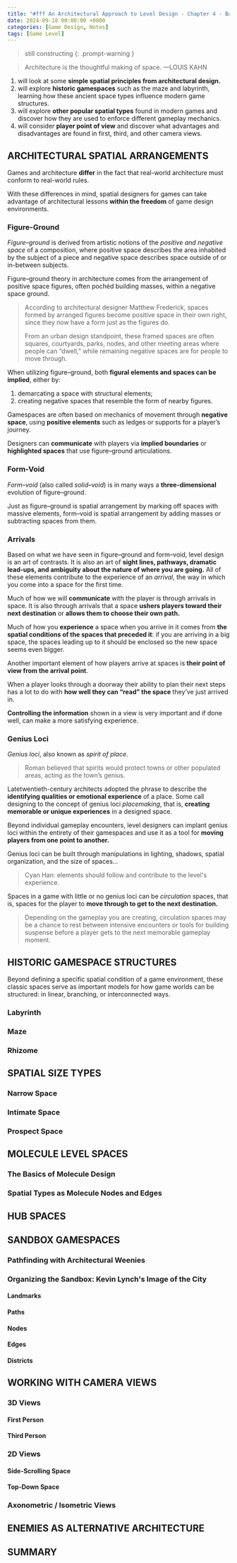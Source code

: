 ```yaml
---
title: "#fff An Architectural Approach to Level Design - Chapter 4 - Basic Gamespaces"
date: 2024-09-18 00:00:00 +0800
categories: [Game Design, Notes]
tags: [Game Level]
---
```


> still constructing
{: .prompt-warning }

> Architecture is the thoughtful making of space. —LOUIS KAHN

1. will look at some **simple spatial principles from architectural design.**
2. will explore **historic gamespaces** such as the maze and labyrinth, learning how these ancient space types influence modern game structures.
3. will explore **other popular spatial types** found in modern games and discover how they are used to enforce different gameplay mechanics.
4. will consider **player point of view** and discover what advantages and disadvantages are found in first, third, and other camera views.

## ARCHITECTURAL SPATIAL ARRANGEMENTS
Games and architecture **differ** in the fact that real-world architecture must conform to real-world rules.

With these differences in mind, spatial designers for games can take advantage of architectural lessons **within the freedom** of game design environments.

### Figure-Ground
*Figure–ground* is derived from artistic notions of the *positive and negative space* of a composition, where positive space describes the area inhabited by the subject of a piece and negative space describes space outside of or in-between subjects.

Figure–ground theory in architecture comes from the arrangement of positive space figures, often pochéd building masses, within a negative space ground.

> According to architectural designer Matthew Frederick, spaces formed by arranged figures become positive space in their own right, since they now have a form just as the figures do.
>
> From an urban design standpoint, these framed spaces are often squares, courtyards, parks, nodes, and other meeting areas where people can “dwell,” while remaining negative spaces are for people to move through.

When utilizing figure–ground, both **figural elements and spaces can be implied**, either by:
1. demarcating a space with structural elements;
2. creating negative spaces that resemble the form of nearby figures.

Gamespaces are often based on mechanics of movement through **negative space**, using **positive elements** such as ledges or supports for a player’s journey.

Designers can **communicate** with players via **implied boundaries** or **highlighted spaces** that use figure–ground articulations.

### Form-Void
*Form–void* (also called *solid–void*) is in many ways a **three-dimensional** evolution of figure–ground.

Just as figure–ground is spatial arrangement by marking off spaces with massive elements, form–void is spatial arrangement by adding masses or subtracting spaces from them.

### Arrivals
Based on what we have seen in figure–ground and form–void, level design is an art of contrasts. It is also an art of **sight lines, pathways, dramatic lead-ups, and ambiguity about the nature of where you are going.** All of these elements contribute to the experience of an *arrival*, the way in which you come into a space for the first time.

Much of how we will **communicate** with the player is through arrivals in space. It is also through arrivals that a space **ushers players toward their next destination** or **allows them to choose their own path.**

Much of how you **experience** a space when you arrive in it comes from **the spatial conditions of the spaces that preceded it**: if you are arriving in a big space, the spaces leading up to it should be enclosed so the new space seems even bigger.

Another important element of how players arrive at spaces is **their point of view from the arrival point**.

When a player looks through a doorway their ability to plan their next steps has a lot to do with **how well they can “read” the space** they’ve just arrived in.

**Controlling the information** shown in a view is very important and if done well, can make a more satisfying experience.

### Genius Loci
*Genius loci*, also known as *spirit of place*.

> Roman believed that spirits would protect towns or other populated areas, acting as the town’s genius.

Latetwentieth-century architects adopted the phrase to describe the **identifying qualities or emotional experience** of a place. Some call designing to the concept of genius loci *placemaking*, that is, **creating memorable or unique experiences** in a designed space.

Beyond individual gameplay encounters, level designers can implant genius loci within the entirety of their gamespaces and use it as a tool for **moving players from one point to another.**

Genius loci can be built through manipulations in lighting, shadows, spatial organization, and the size of spaces...

> Cyan Han: elements should follow and contribute to the level's experience.

Spaces in a game with little or no genius loci can be *circulation* spaces, that is, spaces for the player to **move through to get to the next destination.**

> Depending on the gameplay you are creating, circulation spaces may be a chance to rest between intensive encounters or tools for building suspense before a player gets to the next memorable gameplay moment.

## HISTORIC GAMESPACE STRUCTURES
Beyond defining a specific spatial condition of a game environment, these classic spaces serve as important models for how game worlds can be structured: in linear, branching, or interconnected ways.

### Labyrinth

### Maze

### Rhizome

## SPATIAL SIZE TYPES

### Narrow Space

### Intimate Space

### Prospect Space

## MOLECULE LEVEL SPACES

### The Basics of Molecule Design

### Spatial Types as Molecule Nodes and Edges

## HUB SPACES

## SANDBOX GAMESPACES

### Pathfinding with Architectural Weenies

### Organizing the Sandbox: Kevin Lynch's Image of the City

#### Landmarks

#### Paths

#### Nodes

#### Edges

#### Districts

## WORKING WITH CAMERA VIEWS

### 3D Views

#### First Person

#### Third Person

### 2D Views

#### Side-Scrolling Space

#### Top-Down Space

### Axonometric / Isometric Views

## ENEMIES AS ALTERNATIVE ARCHITECTURE

## SUMMARY